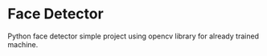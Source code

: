 # Face Detector
Python face detector simple project using opencv library for already trained machine.
